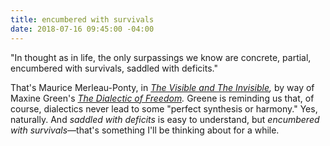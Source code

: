 ```yaml
---
title: encumbered with survivals
date: 2018-07-16 09:45:00 -04:00
---
```


"In thought as in life, the only surpassings we know are concrete, partial, encumbered with survivals, saddled with deficits."

That's Maurice Merleau-Ponty, in *[The Visible and The Invisible](https://www.indiebound.org/book/9780810104570),* by way of Maxine Green's *[The Dialectic of Freedom](https://www.indiebound.org/book/9780807728970).* Greene is reminding us that, of course, dialectics never lead to some "perfect synthesis or harmony." Yes, naturally. And *saddled with deficits* is easy to understand, but *encumbered with survivals*—that's something I'll be thinking about for a while.